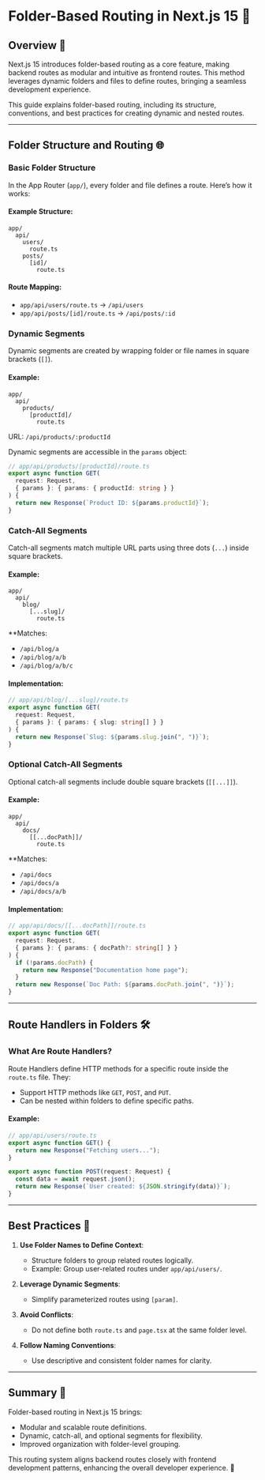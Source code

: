 # Folder-Based Routing in Next.js 15 📂

## Overview 🌟

Next.js 15 introduces folder-based routing as a core feature, making backend routes as modular and intuitive as frontend routes. This method leverages dynamic folders and files to define routes, bringing a seamless development experience.

This guide explains folder-based routing, including its structure, conventions, and best practices for creating dynamic and nested routes.

---

## Folder Structure and Routing 🌐

### Basic Folder Structure
In the App Router (`app/`), every folder and file defines a route. Here’s how it works:

#### Example Structure:

```plaintext
app/
  api/
    users/
      route.ts
    posts/
      [id]/
        route.ts
```

#### Route Mapping:
- `app/api/users/route.ts` → `/api/users`
- `app/api/posts/[id]/route.ts` → `/api/posts/:id`

### Dynamic Segments
Dynamic segments are created by wrapping folder or file names in square brackets (`[]`).

#### Example:

```plaintext
app/
  api/
    products/
      [productId]/
        route.ts
```

URL: `/api/products/:productId`

Dynamic segments are accessible in the `params` object:

```typescript
// app/api/products/[productId]/route.ts
export async function GET(
  request: Request,
  { params }: { params: { productId: string } }
) {
  return new Response(`Product ID: ${params.productId}`);
}
```

### Catch-All Segments
Catch-all segments match multiple URL parts using three dots (`...`) inside square brackets.

#### Example:

```plaintext
app/
  api/
    blog/
      [...slug]/
        route.ts
```

**Matches:

  - `/api/blog/a`
  - `/api/blog/a/b`
  - `/api/blog/a/b/c`

#### Implementation:

```typescript
// app/api/blog/[...slug]/route.ts
export async function GET(
  request: Request,
  { params }: { params: { slug: string[] } }
) {
  return new Response(`Slug: ${params.slug.join(", ")}`);
}
```

### Optional Catch-All Segments
Optional catch-all segments include double square brackets (`[[...]]`).

#### Example:

```plaintext
app/
  api/
    docs/
      [[...docPath]]/
        route.ts
```

**Matches:

  - `/api/docs`
  - `/api/docs/a`
  - `/api/docs/a/b`

#### Implementation:

```typescript
// app/api/docs/[[...docPath]]/route.ts
export async function GET(
  request: Request,
  { params }: { params: { docPath?: string[] } }
) {
  if (!params.docPath) {
    return new Response("Documentation home page");
  }
  return new Response(`Doc Path: ${params.docPath.join(", ")}`);
}
```

---

## Route Handlers in Folders 🛠️

### What Are Route Handlers?
Route Handlers define HTTP methods for a specific route inside the `route.ts` file. They:
- Support HTTP methods like `GET`, `POST`, and `PUT`.
- Can be nested within folders to define specific paths.

#### Example:

```typescript
// app/api/users/route.ts
export async function GET() {
  return new Response("Fetching users...");
}

export async function POST(request: Request) {
  const data = await request.json();
  return new Response(`User created: ${JSON.stringify(data)}`);
}
```

---

## Best Practices 🌟

1. **Use Folder Names to Define Context**:
   - Structure folders to group related routes logically.
   - Example: Group user-related routes under `app/api/users/`.

2. **Leverage Dynamic Segments**:
   - Simplify parameterized routes using `[param]`.

3. **Avoid Conflicts**:
   - Do not define both `route.ts` and `page.tsx` at the same folder level.

4. **Follow Naming Conventions**:
   - Use descriptive and consistent folder names for clarity.

---

## Summary 📝

Folder-based routing in Next.js 15 brings:
- Modular and scalable route definitions.
- Dynamic, catch-all, and optional segments for flexibility.
- Improved organization with folder-level grouping.

This routing system aligns backend routes closely with frontend development patterns, enhancing the overall developer experience. 🌟